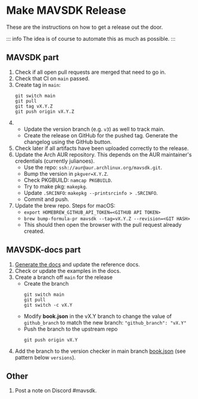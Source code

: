 # Make MAVSDK Release

These are the instructions on how to get a release out the door.

::: info
The idea is of course to automate this as much as possible.
:::

## MAVSDK part

1. Check if all open pull requests are merged that need to go in.
1. Check that CI on `main` passed.
1. Create tag in `main`:
   ```
   git switch main
   git pull
   git tag vX.Y.Z
   git push origin vX.Y.Z
   ```
1. - Update the version branch (e.g. `v3`) as well to track main.
   - Create the release on GitHub for the pushed tag. Generate the changelog using the GitHub button.
1. Check later if all artifacts have been uploaded correctly to the release.
1. Update the Arch AUR repository. This depends on the AUR maintainer's credentials (currently julianoes).
   - Use the repo: `ssh://aur@aur.archlinux.org/mavsdk.git`.
   - Bump the version in `pkgver=X.Y.Z`.
   - Check PKGBUILD: `namcap PKGBUILD`.
   - Try to make pkg: `makepkg`.
   - Update `.SRCINFO`: `makepkg --printsrcinfo > .SRCINFO`.
   - Commit and push.
1. Update the brew repo. Steps for macOS:
   - `export HOMEBREW_GITHUB_API_TOKEN=<GITHUB API TOKEN>`
   - `brew bump-formula-pr mavsdk --tag=vX.Y.Z --revision=<GIT HASH>`
   - This should then open the browser with the pull request already created.

## MAVSDK-docs part

1. [Generate the docs](../guide/build_docs.md) and update the reference docs.
1. Check or update the examples in the docs.
1. Create a branch off `main` for the release
   - Create the branch
     ```
     git switch main
     git pull
     git switch -c vX.Y
     ```
   - Modify **book.json** in the vX.Y branch to change the value of `github_branch` to match the new branch: `"github_branch": "vX.Y"`
   - Push the branch to the upstream repo
     ```
     git push origin vX.Y
     ```
1. Add the branch to the version checker in main branch [book.json](https://github.com/mavlink/MAVSDK-docs/blob/main/book.json) (see pattern below `versions`).

## Other

1. Post a note on Discord #mavsdk.
